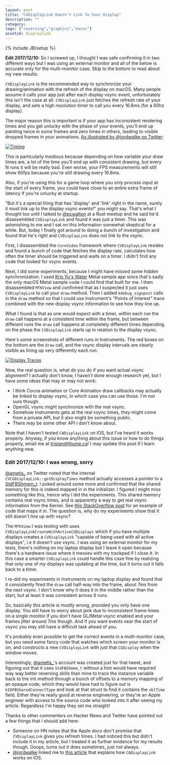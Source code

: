 ```yaml
---
layout: post
title: "CVDisplayLink Doesn't Link To Your Display"
description: ""
category:
tags: ["reversing","graphics","macos"]
assetid: displaylink
---
```

{% include JB/setup %}

**Edit 2017/12/10:** So I screwed up, I thought I was safe confirming it in two different ways but I was using an external monitor and all of the below is accurate only for the multi-monitor case. Skip to the bottom to read about my new results.

`CVDisplayLink` is the recommended way to synchronize your drawing/animation with the refresh of the display on macOS. Many people assume it calls your app just after each display vsync event, unfortunately this isn't the case at all. `CVDisplayLink` just fetches the refresh rate of your display, and sets a high resolution timer to call you every 16.6ms (for a 60hz display).

The major reason this is important is if your app has inconsistent rendering times and you get unlucky with the phase of your events, you'll end up painting twice in some frames and zero times in others, leading to visible dropped frames in your animations. [As illustrated by @jordwalke on Twitter](https://twitter.com/jordwalke/status/939064408986103808):

[![Timing]({{PAGE_ASSETS}}/timing.jpeg)](https://twitter.com/jordwalke/status/939064408986103808)

This is particularly insidious because depending on how variable your draw times are, a lot of the time you'll end up with consistent drawing, but every N runs it will be really bad. Even worse, your FPS measurements will still show 60fps because you're still drawing every 16.6ms.

Also, if you're using this for a game loop where you only process input at the start of every frame, you could have close to an entire extra frame of latency if you're unlucky at startup.

"But it's a special thing that has 'display' and 'link' right in the name, surely it must link up to the display vsync events!" you might say. That's what I thought too until I talked to [@pcwalton](https://twitter.com/pcwalton) at a Rust meetup and he said he'd disassembled `CVDisplayLink` and found it was just a timer. This was astonishing to me and I sat on this information somewhat skeptical for a while. But, today I finally got around to doing a bunch of investigation and found that he's right and `CVDisplayLink` does not link to the vsync.

First, I disassembled the `CoreVideo` framework where `CVDisplayLink` resides and found a bunch of code that fetches the display rate, calculates how often the timer should be triggered and waits on a timer. I didn't find any code that looked for vsync events.

Next, I did some experiments, because I might have missed some hidden synchronization. I used [Kris Yu's Water](https://github.com/KrisYu/Water) Metal sample app since that's sadly the only macOS Metal sample code I could find that built for me. I then disassembled `MTKView` and confirmed that as I suspected it just uses `CVDisplayLink` to call your `draw` method. Then I added `kdebug_signpost` calls in the `draw` method so that I could use Instrument's "Points of Interest" trace combined with the new display vsync information to see how they line up.

What I found is that as one would expect with a timer, within each run the `draw` call happens at a consistent time within the frame, but between different runs the `draw` call happens at completely different times depending on the phase the `CVDisplayLink` starts up in relation to the display vsync.

Here's some screenshots of different runs in Instruments. The red boxes on the bottom are the `draw` call, and the vsync display intervals are clearly visible as lining up very differently each run:

[![Display Traces]({{PAGE_ASSETS}}/traces.png)]({{PAGE_ASSETS}}/traces.png)

Now, the real question is, what do you do if you want actual vsync alignment? I actually don't know, I haven't done enough research yet, but I have some ideas that may or may not work:

- I think Cocoa animation or Core Animation draw callbacks may actually be linked to display vsync, in which case you can use those. I'm not sure though.
- OpenGL vsync might synchronize with the real vsync.
- Somehow Instruments gets at the real vsync times, they might come from a private API, but it also might be something public.
- There may be some other API I don't know about.

Note that I haven't tested `CADisplayLink` on IOS, but I've heard it works properly. Anyway, if you know anything about this issue or how to do things properly, email me at [tristan@thume.ca](mailto:tristan@thume.ca)! I may update this post if I learn anything new.

### Edit 2017/12/10: I was wrong, sorry

[@ametis_](https://twitter.com/ametis_/status/939739328397295617) on Twitter noted that the internal `CVCGDisplayLink::getDisplayTimes` method actually accesses a pointer to a [StdFBShmem_t](https://opensource.apple.com/source/IOGraphics/IOGraphics-517.17/IOGraphicsFamily/IOKit/graphics/IOFramebufferShared.h.auto.html). I poked around some more and confirmed that the shared memory for this is indeed mapped in in the initializer. I figured I might miss something like this, hence why I did the experiments. This shared memory contains real vsync times, and is apparently a way to get real vsync information from the Kernel. See [this StackOverflow post](https://stackoverflow.com/questions/2433207/different-cursor-formats-in-ioframebuffershared) for an example of code that maps it in. The question is, why do my experiments show that it still doesn't line up with vsync?

The `MTKView` I was testing with uses `CVDisplayLinkCreateWithActiveCGDisplays` which if you have multiple displays creates a `CVDisplayLink` "capable of being used with all active displays", i.e it doesn't use vsync. I was using an external monitor for my tests, there's nothing on my laptop display but I leave it open because there's a hardware issue where it messes with my trackpad if I close it. In this case a smarter `CVDisplayLink` could handle this case fine by realizing that only one of my displays was updating at the time, but it turns out it falls back to a timer.

I re-did my experiments in Instruments on my laptop display and found that it consistently fired the `draw` call half-way into the frame, about 7ms from the next vsync. I don't know why it does it in the middle rather than the start, but at least it was consistent across 6 runs.

So, basically this article is mostly wrong, provided you only have one display. You still have to worry about jank due to inconsistent frame times on a single monitor if you don't have GL/Metal vsync enabled and your frames jitter around 7ms though. And if you want events near the start of vsync you may still have a difficult task ahead of you.

It's probably even possible to get the correct events in a multi-monitor case, but you need some fancy code that watches which screen your monitor is on, and constructs a new `CVDisplayLink` with just that `CGDisplay` when the window moves.

Interestingly, [@ametis_](https://twitter.com/ametis_/status/939739328397295617)'s account was created just for that tweet, and figuring out that it uses `StdFBShmem_t` without a hint would have required way way better reversing skills than mine to trace the instance variable back to the init method through a bunch of offsets to a memory mapping of an opaque code, which they would have had to figure out is `kIOFBSharedConnectType` and look at that struct to find it contains the `vblTime` field. Either they're really good at reverse engineering, or they're an Apple engineer with access to the source code who looked into it after seeing my article. Regardless I'm happy they set me straight!

Thanks to other commenters on Hacker News and Twitter have pointed out a few things that I should add here:

- Someone on HN notes that the Apple docs don't promise that `CVDisplayLink` gives you refresh times. I had noticed this but didn't include it in my article, but I treated it as further evidence for my results though. Ooops, turns out it does sometimes, just not always.
- [@jordwalke](https://twitter.com/jordwalke) linked me to [this article](http://www.ananseproductions.com/game-loops-on-ios/) that explains how `CADisplayLink` works on IOS.
